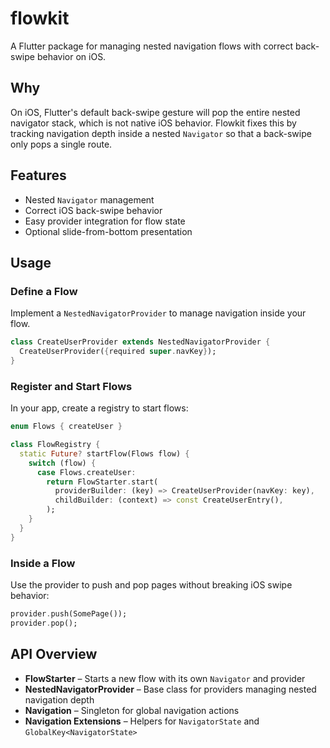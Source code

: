 # flowkit

A Flutter package for managing nested navigation flows with correct back-swipe behavior on iOS.

## Why

On iOS, Flutter's default back-swipe gesture will pop the entire nested navigator stack, which is not native iOS behavior. Flowkit fixes this by tracking navigation depth inside a nested `Navigator` so that a back-swipe only pops a single route.

## Features

- Nested `Navigator` management
- Correct iOS back-swipe behavior
- Easy provider integration for flow state
- Optional slide-from-bottom presentation

## Usage

### Define a Flow

Implement a `NestedNavigatorProvider` to manage navigation inside your flow.

```dart
class CreateUserProvider extends NestedNavigatorProvider {
  CreateUserProvider({required super.navKey});
}
```

### Register and Start Flows

In your app, create a registry to start flows:

```dart
enum Flows { createUser }

class FlowRegistry {
  static Future? startFlow(Flows flow) {
    switch (flow) {
      case Flows.createUser:
        return FlowStarter.start(
          providerBuilder: (key) => CreateUserProvider(navKey: key),
          childBuilder: (context) => const CreateUserEntry(),
        );
    }
  }
}
```

### Inside a Flow

Use the provider to push and pop pages without breaking iOS swipe behavior:

```dart
provider.push(SomePage());
provider.pop();
```

## API Overview

- **FlowStarter** – Starts a new flow with its own `Navigator` and provider
- **NestedNavigatorProvider** – Base class for providers managing nested navigation depth
- **Navigation** – Singleton for global navigation actions
- **Navigation Extensions** – Helpers for `NavigatorState` and `GlobalKey<NavigatorState>`
